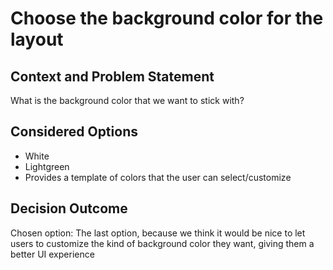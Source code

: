 # Choose the background color for the layout

## Context and Problem Statement

What is the background color that we want to stick with?

## Considered Options

* White
* Lightgreen
* Provides a template of colors that the user can select/customize

## Decision Outcome

Chosen option: The last option, because we think it would be nice to let users to customize the kind of background color they want,
giving them a better UI experience
